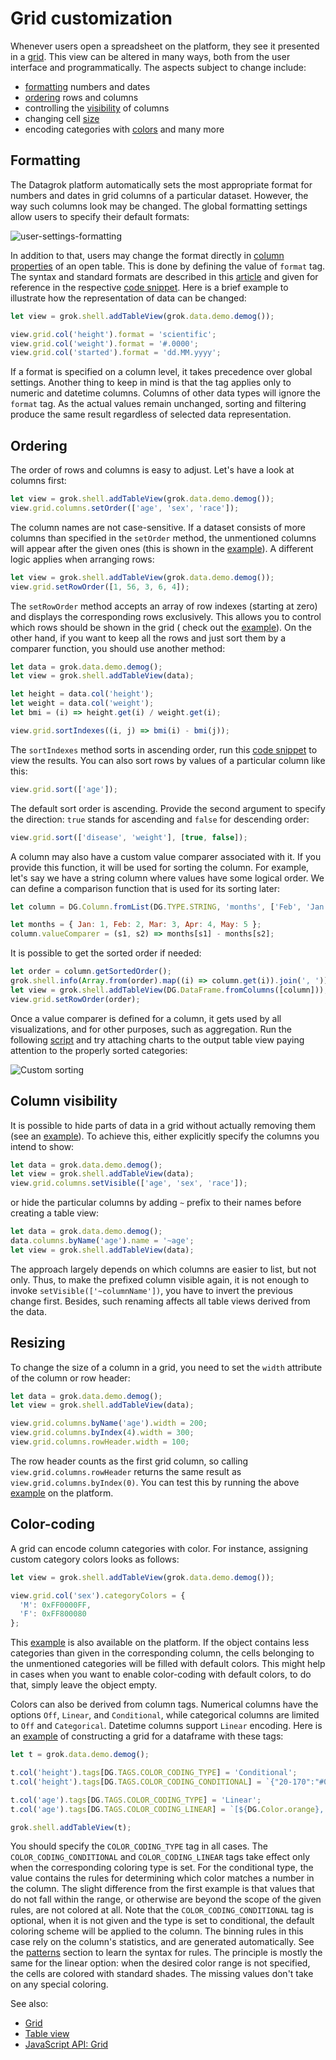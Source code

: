 <!-- TITLE: Customize a grid -->

# Grid customization

Whenever users open a spreadsheet on the platform, they see it presented in a [grid](../../visualize/viewers/grid.md).
This view can be altered in many ways, both from the user interface and programmatically. The aspects subject to change
include:

* [formatting](#formatting) numbers and dates
* [ordering](#ordering) rows and columns
* controlling the [visibility](#column-visibility) of columns
* changing cell [size](#resizing)
* encoding categories with [colors](#color-coding) and many more

## Formatting

The Datagrok platform automatically sets the most appropriate format for numbers and dates in grid columns of a
particular dataset. However, the way such columns look may be changed. The global formatting settings allow users to
specify their default formats:

![user-settings-formatting](../../uploads/navigation/user-settings-formatting.png "Settings | Format")

In addition to that, users may change the format directly
in [column properties](../../visualize/viewers/grid.md#formatting) of an open table. This is done by defining the value
of `format` tag. The syntax and standard formats are described in this [article](../../discover/tags.md#format) and
given for reference in the respective [code snippet](https://public.datagrok.ai/js/samples/grid/data-format). Here is a
brief example to illustrate how the representation of data can be changed:

```javascript
let view = grok.shell.addTableView(grok.data.demo.demog());

view.grid.col('height').format = 'scientific';
view.grid.col('weight').format = '#.0000';
view.grid.col('started').format = 'dd.MM.yyyy';
```

If a format is specified on a column level, it takes precedence over global settings. Another thing to keep in mind is
that the tag applies only to numeric and datetime columns. Columns of other data types will ignore the `format` tag. As
the actual values remain unchanged, sorting and filtering produce the same result regardless of selected data
representation.

## Ordering

The order of rows and columns is easy to adjust. Let's have a look at columns first:

```javascript
let view = grok.shell.addTableView(grok.data.demo.demog());
view.grid.columns.setOrder(['age', 'sex', 'race']);
```

The column names are not case-sensitive. If a dataset consists of more columns than specified in the `setOrder` method,
the unmentioned columns will appear after the given ones (this is shown in
the [example](https://public.datagrok.ai/js/samples/grid/order-columns)). A different logic applies when arranging rows:

```javascript
let view = grok.shell.addTableView(grok.data.demo.demog());
view.grid.setRowOrder([1, 56, 3, 6, 4]);
```

The `setRowOrder` method accepts an array of row indexes (starting at zero) and displays the corresponding rows
exclusively. This allows you to control which rows should be shown in the grid (
check out the [example](https://public.datagrok.ai/js/samples/grid/order-rows)). On the other hand, if you want to keep
all the rows and just sort them by a comparer function, you should use another method:

```javascript
let data = grok.data.demo.demog();
let view = grok.shell.addTableView(data);

let height = data.col('height');
let weight = data.col('weight');
let bmi = (i) => height.get(i) / weight.get(i);

view.grid.sortIndexes((i, j) => bmi(i) - bmi(j));
```

The `sortIndexes` method sorts in ascending order, run
this [code snippet](https://public.datagrok.ai/js/samples/grid/order-rows-by-comparer) to view the results. You can also
sort rows by values of a particular column like this:

```javascript
view.grid.sort(['age']);
```

The default sort order is ascending. Provide the second argument to specify the direction: `true`
stands for ascending and `false` for descending order:

```javascript
view.grid.sort(['disease', 'weight'], [true, false]);
```

A column may also have a custom value comparer associated with it. If you provide this function, it will be used for
sorting the column. For example, let's say we have a string column where values have some logical order. We can define a
comparison function that is used for its sorting later:

```javascript
let column = DG.Column.fromList(DG.TYPE.STRING, 'months', ['Feb', 'Jan', 'May', 'Mar']);

let months = { Jan: 1, Feb: 2, Mar: 3, Apr: 4, May: 5 };
column.valueComparer = (s1, s2) => months[s1] - months[s2];
```

It is possible to get the sorted order if needed:

```javascript
let order = column.getSortedOrder();
grok.shell.info(Array.from(order).map((i) => column.get(i)).join(', '));
let view = grok.shell.addTableView(DG.DataFrame.fromColumns([column]));
view.grid.setRowOrder(order);
```

Once a value comparer is defined for a column, it gets used by all visualizations, and for other purposes, such as
aggregation. Run the following
[script](https://public.datagrok.ai/js/samples/data-frame/sorting/custom-comparer)
and try attaching charts to the output table view paying attention to the properly sorted categories:

![Custom sorting](custom-column-sorting.png "Custom sorting")

## Column visibility

It is possible to hide parts of data in a grid without actually removing them (see
an [example](https://public.datagrok.ai/js/samples/grid/hide-columns)). To achieve this, either explicitly specify the
columns you intend to show:

```javascript
let data = grok.data.demo.demog();
let view = grok.shell.addTableView(data);
view.grid.columns.setVisible(['age', 'sex', 'race']);
```

or hide the particular columns by adding `~` prefix to their names before creating a table view:

```javascript
let data = grok.data.demo.demog();
data.columns.byName('age').name = '~age';
let view = grok.shell.addTableView(data);
```

The approach largely depends on which columns are easier to list, but not only. Thus, to make the prefixed column
visible again, it is not enough to invoke `setVisible(['~columnName'])`, you have to invert the previous change first.
Besides, such renaming affects all table views derived from the data.

## Resizing

To change the size of a column in a grid, you need to set the `width` attribute of the column or row header:

```javascript
let data = grok.data.demo.demog();
let view = grok.shell.addTableView(data);

view.grid.columns.byName('age').width = 200;
view.grid.columns.byIndex(4).width = 300;
view.grid.columns.rowHeader.width = 100;
```

The row header counts as the first grid column, so calling `view.grid.columns.rowHeader` returns the same result
as `view.grid.columns.byIndex(0)`. You can test this by running the
above [example](https://public.datagrok.ai/js/samples/grid/resize-columns) on the platform.

## Color-coding

A grid can encode column categories with color. For instance, assigning custom category colors looks as follows:

```javascript
let view = grok.shell.addTableView(grok.data.demo.demog());

view.grid.col('sex').categoryColors = {
  'M': 0xFF0000FF,
  'F': 0xFF800080
};
```

This [example](https://public.datagrok.ai/js/samples/grid/category-colors) is also available on the platform. If the
object contains less categories than given in the corresponding column, the cells belonging to the unmentioned
categories will be filled with default colors. This might help in cases when you want to enable color-coding with
default colors, to do that, simply leave the object empty.

Colors can also be derived from column tags. Numerical columns have the options
`Off`, `Linear`, and `Conditional`, while categorical columns are limited to
`Off` and `Categorical`. Datetime columns support `Linear` encoding. Here is an
[example](https://public.datagrok.ai/js/samples/grid/color-coding-conditional)
of constructing a grid for a dataframe with these tags:

```javascript
let t = grok.data.demo.demog();

t.col('height').tags[DG.TAGS.COLOR_CODING_TYPE] = 'Conditional';
t.col('height').tags[DG.TAGS.COLOR_CODING_CONDITIONAL] = `{"20-170":"#00FF00","170-190":"#220505"}`;

t.col('age').tags[DG.TAGS.COLOR_CODING_TYPE] = 'Linear';
t.col('age').tags[DG.TAGS.COLOR_CODING_LINEAR] = `[${DG.Color.orange}, ${DG.Color.green}]`;

grok.shell.addTableView(t);
```

You should specify the `COLOR_CODING_TYPE` tag in all cases. The
`COLOR_CODING_CONDITIONAL` and `COLOR_CODING_LINEAR` tags take effect only when the corresponding coloring type is set.
For the conditional type, the value contains the rules for determining which color matches a number in the column. The
slight difference from the first example is that values that do not fall within the range, or otherwise are beyond the
scope of the given rules, are not colored at all. Note that the `COLOR_CODING_CONDITIONAL` tag is optional, when it is
not given and the type is set to conditional, the default coloring scheme will be applied to the column. The binning
rules in this case rely on the column's statistics, and are generated automatically. See
the [patterns](../../access/parameterized-queries.md#patterns)
section to learn the syntax for rules. The principle is mostly the same for the linear option:
when the desired color range is not specified, the cells are colored with standard shades. The missing values don't take
on any special coloring.

See also:

* [Grid](../../visualize/viewers/grid.md)
* [Table view](../../datagrok/table-view.md)
* [JavaScript API: Grid](https://datagrok.ai/js-api/classes/dg.Grid)
